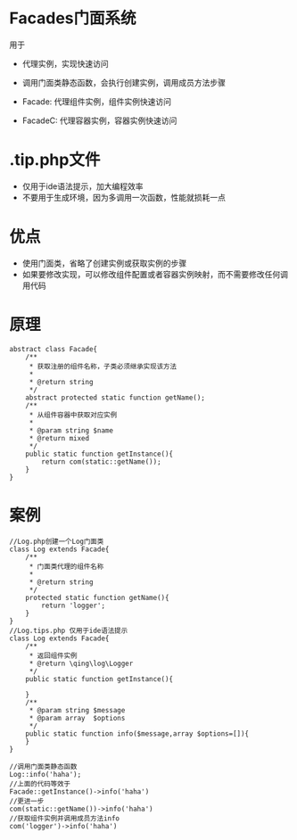 
# Facades门面系统

用于

- 代理实例，实现快速访问
- 调用门面类静态函数，会执行创建实例，调用成员方法步骤

- Facade: 代理组件实例，组件实例快速访问
- FacadeC: 代理容器实例，容器实例快速访问

# .tip.php文件

- 仅用于ide语法提示，加大编程效率
- 不要用于生成环境，因为多调用一次函数，性能就损耗一点

# 优点

- 使用门面类，省略了创建实例或获取实例的步骤
- 如果要修改实现，可以修改组件配置或者容器实例映射，而不需要修改任何调用代码

# 原理

```
abstract class Facade{
	/**
	 * 获取注册的组件名称，子类必须继承实现该方法
	 *
	 * @return string
	 */
	abstract protected static function getName();
	/**
	 * 从组件容器中获取对应实例
	 *
	 * @param string $name
	 * @return mixed
	 */
	public static function getInstance(){
		return com(static::getName());
	}
}	
```

# 案例

```
//Log.php创建一个Log门面类
class Log extends Facade{
	/**
	 * 门面类代理的组件名称
	 * 
	 * @return string
	 */
	protected static function getName(){
		return 'logger';
	}
}
//Log.tips.php 仅用于ide语法提示
class Log extends Facade{
	/**
	 * 返回组件实例
	 * @return \qing\log\Logger
	 */
	public static function getInstance(){
		
	}
	/**
	 * @param string $message
	 * @param array  $options
	 */
	public static function info($message,array $options=[]){
	}
}

//调用门面类静态函数
Log::info('haha');
//上面的代码等效于
Facade::getInstance()->info('haha')
//更进一步
com(static::getName())->info('haha')
//获取组件实例并调用成员方法info
com('logger')->info('haha')
```


